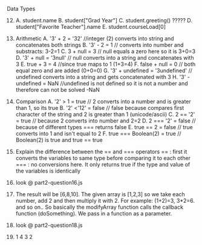 Data Types

12.
    A. student.name
    B. student["Grad Year"]
    C. student.greeting()
    ????? D. student["Favorite Teacher"].name
    E. student.courseLoad[0]

13. Arithmetic
    A. '3' + 2 = '32'   //integer (2) converts into string and concatenates both strings
    B. '3' - 2 = 1    // converts into number and substracts: 3-2=1
    C. 3 + null = 3   // null equals a zero here so it is 3+0=3
    D. '3' + null = '3null'  // null converts into a string and concatenates with 3
    E. true + 3 = 4     //since true maps to 1 (1+3=4)
    F. false + null =  0  // both equal zero and are added (0+0=0)
    G. '3' + undefined = '3undefined' // undefined converts into a string and gets concatenated with 3
    H. '3' - undefined = NaN //undefined is not defined so it is not a number and therefore can not be solved -NaN

14. Comparison
    A. '2' > 1 = true  // 2 converts into a number and is greater than 1, so its true
    B. '2' <'12' = false // false because compares first character of the string and 2 is greater than 1 (unicode/ascii)
    C. 2 == '2' = true // because 2 converts into number and 2=2
    D. 2 === '2' = false // because of different types === returns false
    E. true == 2 = false // true converts into 1 and isn't equal to 2
    F. true === Boolean(2) = true // Boolean(2) is true and true == true

15. Explain the difference between the == and === operators 
    == : first it converts the variables to same type before comparing it to each other
    === : no conversions here. It only returns true if the type and value of the variables is identically

16. look @ part2-question16.js

17. The result will be [6,8,10]. The given array is [1,2,3] so we take each number, add 2 and then multiply it with 2. For example: (1+2)=3, 3*2=6. and so on..
So basically the modifyArray function calls the callback function (doSomething). We pass in a function as a parameter.

18.  look @ part2-question18.js

19. 1
    4
    3
    2  